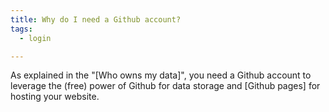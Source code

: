 ```yaml
---
title: Why do I need a Github account?
tags:
  - login

---
```

As explained in the "[Who owns my data]", you need a Github account to leverage the (free) power of Github for data storage and [Github pages] for hosting your website.
